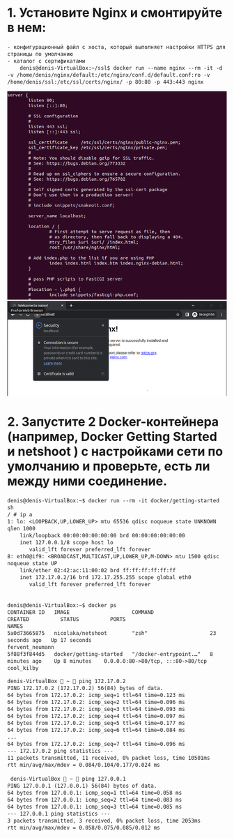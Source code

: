 <!-- 1. Установите Nginx и смонтируйте в нем:
- конфигурационный файл с хоста, который выполняет настройки HTTPS для страницы по умолчанию
- каталог с сертификатами
2. Запустите 2 Docker-контейнера (например, Docker Getting Started и netshoot ) с настройками сети по умолчанию и проверьте, есть ли между ними соединение.
3. Создайте именованный том Docker, который будет использоваться для хранения данных MariaDB. Установите MariaDB версии 11.0 , используя ранее созданный том. Затем:
- Запустите интерактивную сессию Bash в запущенном контейнере с помощью docker exec
- Просмотрите версию MariaDB через SQL-запрос.
- Создать БД, таблицу и запись.
- Выполнить апгрейд MariaDB с помощью подмены версии используемого образа Docker на 11.1.2 .
- Посмотреть, что версия MariaDB поменялась.
- Убедитесь, что данные остались. -->

# 1. Установите Nginx и смонтируйте в нем:
```
- конфигурационный файл с хоста, который выполняет настройки HTTPS для страницы по умолчанию
- каталог с сертификатами
    denis@denis-VirtualBox:~/ssl$ docker run --name nginx --rm -it -d -v /home/denis/nginx/default:/etc/nginx/conf.d/default.conf:ro -v /home/denis/ssl:/etc/ssl/certs/nginx/ -p 80:80 -p 443:443 nginx
```
![](/HW19/screenHW19/default.conf.PNG)
![](/HW19/screenHW19/docker_nginx.PNG)

# 2. Запустите 2 Docker-контейнера (например, Docker Getting Started и netshoot ) с настройками сети по умолчанию и проверьте, есть ли между ними соединение.
```
denis@denis-VirtualBox:~$ docker run --rm -it docker/getting-started sh
/ # ip a
1: lo: <LOOPBACK,UP,LOWER_UP> mtu 65536 qdisc noqueue state UNKNOWN qlen 1000
    link/loopback 00:00:00:00:00:00 brd 00:00:00:00:00:00
    inet 127.0.0.1/8 scope host lo
       valid_lft forever preferred_lft forever
8: eth0@if9: <BROADCAST,MULTICAST,UP,LOWER_UP,M-DOWN> mtu 1500 qdisc noqueue state UP 
    link/ether 02:42:ac:11:00:02 brd ff:ff:ff:ff:ff:ff
    inet 172.17.0.2/16 brd 172.17.255.255 scope global eth0
       valid_lft forever preferred_lft forever


denis@denis-VirtualBox:~$ docker ps
CONTAINER ID   IMAGE                    COMMAND                  CREATED          STATUS          PORTS                               NAMES
5a0d73665875   nicolaka/netshoot        "zsh"                    23 seconds ago   Up 17 seconds                                       fervent_neumann
5f88f3f844d5   docker/getting-started   "/docker-entrypoint.…"   8 minutes ago    Up 8 minutes    0.0.0.0:80->80/tcp, :::80->80/tcp   cool_kilby
```
```
denis-VirtualBox  ~  ping 172.17.0.2                
PING 172.17.0.2 (172.17.0.2) 56(84) bytes of data.
64 bytes from 172.17.0.2: icmp_seq=1 ttl=64 time=0.123 ms
64 bytes from 172.17.0.2: icmp_seq=2 ttl=64 time=0.096 ms
64 bytes from 172.17.0.2: icmp_seq=3 ttl=64 time=0.093 ms
64 bytes from 172.17.0.2: icmp_seq=4 ttl=64 time=0.097 ms
64 bytes from 172.17.0.2: icmp_seq=5 ttl=64 time=0.177 ms
64 bytes from 172.17.0.2: icmp_seq=6 ttl=64 time=0.084 ms
...
64 bytes from 172.17.0.2: icmp_seq=7 ttl=64 time=0.096 ms
--- 172.17.0.2 ping statistics ---
11 packets transmitted, 11 received, 0% packet loss, time 10501ms
rtt min/avg/max/mdev = 0.084/0.104/0.177/0.024 ms

 denis-VirtualBox  ~  ping 127.0.0.1 
PING 127.0.0.1 (127.0.0.1) 56(84) bytes of data.
64 bytes from 127.0.0.1: icmp_seq=1 ttl=64 time=0.058 ms
64 bytes from 127.0.0.1: icmp_seq=2 ttl=64 time=0.083 ms
64 bytes from 127.0.0.1: icmp_seq=3 ttl=64 time=0.085 ms
--- 127.0.0.1 ping statistics ---
3 packets transmitted, 3 received, 0% packet loss, time 2053ms
rtt min/avg/max/mdev = 0.058/0.075/0.085/0.012 ms
```
